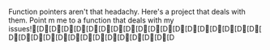 Function pointers aren't that headachy. Here's a project that deals with them. 
Point m me to a function that deals with my issues![D[D[D[D[D[D[D[D[D[D[D[D[D[D[D[D[D[D[D[D[D[D[D[D[D[D[D[D[D[D[D[D